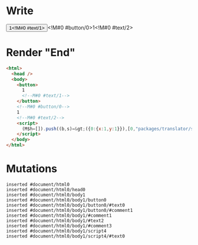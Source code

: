 # Write
  <button>1<!M#0 #text/1></button><!M#0 #button/0>1<!M#0 #text/2><script>(M$h=[]).push((b,s)=>({0:{x:1,y:1}}),[0,"packages/translator/src/__tests__/fixtures/let-tag/template.marko_0_x_y",])</script>


# Render "End"
```html
<html>
  <head />
  <body>
    <button>
      1
      <!--M#0 #text/1-->
    </button>
    <!--M#0 #button/0-->
    1
    <!--M#0 #text/2-->
    <script>
      (M$h=[]).push((b,s)=&gt;({0:{x:1,y:1}}),[0,"packages/translator/src/__tests__/fixtures/let-tag/template.marko_0_x_y",])
    </script>
  </body>
</html>
```

# Mutations
```
inserted #document/html0
inserted #document/html0/head0
inserted #document/html0/body1
inserted #document/html0/body1/button0
inserted #document/html0/body1/button0/#text0
inserted #document/html0/body1/button0/#comment1
inserted #document/html0/body1/#comment1
inserted #document/html0/body1/#text2
inserted #document/html0/body1/#comment3
inserted #document/html0/body1/script4
inserted #document/html0/body1/script4/#text0
```